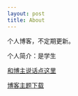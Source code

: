 ```yaml
---
layout: post
title: About
---
```

<p>
	个人博客，不定期更新。
</p>

<p>
    个人简介：是学生
</p>

<p>
    <a href="http://wpa.qq.com/msgrd?v=3&uin=2587063514&site=qq&menu=yes">和博主说话点这里</a>
</p>

<p>
    <a href="https://github.com/benradford/Slate-and-Simple-Jekyll-Theme">博客主题下载</a>
</p>

